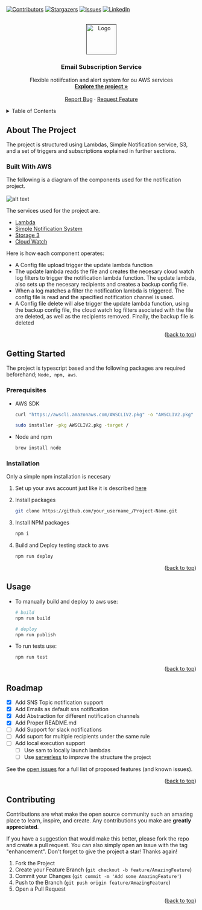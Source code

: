 

<!-- PROJECT SHIELDS -->
[![Contributors][contributors-shield]][contributors-url]
[![Stargazers][stars-shield]][stars-url]
[![Issues][issues-shield]][issues-url]
[![LinkedIn][linkedin-shield]][linkedin-url]



<!-- PROJECT LOGO -->
<br />
<div align="center">
  <a href="">
    <img src="https://d1csarkz8obe9u.cloudfront.net/posterpreviews/message-icon-design-template-ff734aad72da096f0e49f3d693042135_screen.jpg?ts=1581057128" alt="Logo" width="80" height="80">
  </a>

  <h3 align="center">Email Subscription Service</h3>

  <p align="center">
    Flexible notiifcation and alert system for ou AWS services
    <br />
    <a href="https://gitlab.com/instridehq/architect/email-subscriptions-service"><strong>Explore the project »</strong></a>
    <br />
    <br />
    <a href="https://gitlab.com/instridehq/architect/email-subscriptions-service/-/issues/new">Report Bug</a>
    ·
    <a href="https://gitlab.com/instridehq/architect/email-subscriptions-service/-/merge_requests/new">Request Feature</a>
  </p>
</div>


<!-- TABLE OF CONTENTS -->
<details>
  <summary>Table of Contents</summary>
  <ol>
    <li>
      <a href="#about-the-project">About The Project</a>
      <ul>
        <li><a href="#built-with">Built With</a></li>
      </ul>
    </li>
    <li>
      <a href="#getting-started">Getting Started</a>
      <ul>
        <li><a href="#prerequisites">Prerequisites</a></li>
        <li><a href="#installation">Installation</a></li>
      </ul>
    </li>
    <li><a href="#usage">Usage</a></li>
    <li><a href="#roadmap">Roadmap</a></li>
  </ol>
</details>



<!-- ABOUT THE PROJECT -->
## About The Project


The project is structured using Lambdas, Simple Notification service, S3, and a set of triggers and subscriptions explained in further sections.


### Built With AWS

The following is a diagram of the components used for the notification project.
<br />
<br />
![alt text](https://drive.google.com/uc?export=view&id=1lwyLeJY_dUlaYYdHgaps6lZSniIuxP9r)

The services used for the project are.

* [Lambda](https://aws.amazon.com/lambda/)
* [Simple Notification System](https://aws.amazon.com/sns/)
* [Storage 3](https://aws.amazon.com/s3/)
* [Cloud Watch](https://aws.amazon.com/cloudwatch/)

Here is how each component operates:
* A Config file upload trigger the update lambda function
* The update lambda reads the file and creates the necesary cloud watch log filters to trigger the notification lambda function. The update lambda, also sets up the necesary recipients and creates a backup config file.
* When a log matches a filter the notification lambda is triggered. The config file is read and the specified notification channel is used.
* A Config file delete will alse trigger the update lambda function, using the backup config file, the cloud watch log filters asociated with the file are deleted, as well as the recipients removed. Finally, the backup file is deleted


<p align="right">(<a href="#top">back to top</a>)</p>


<!-- GETTING STARTED -->
## Getting Started

The project is typescript based and the following packages are required beforehand; `Node, npm, aws`.

### Prerequisites
* AWS SDK
  ```sh
  curl "https://awscli.amazonaws.com/AWSCLIV2.pkg" -o "AWSCLIV2.pkg"
  
  sudo installer -pkg AWSCLIV2.pkg -target /
  ```
* Node and npm
  ```sh
  brew install node
  ```

### Installation

Only a simple npm installation is necesary

1. Set up your aws account just like it is described [here](https://docs.aws.amazon.com/rekognition/latest/dg/setup-awscli-sdk.html)

2. Install packages
   ```sh
   git clone https://github.com/your_username_/Project-Name.git
   ```
3. Install NPM packages
   ```sh
   npm i
   ```
4. Build and Deploy testing stack to aws
   ```sh
   npm run deploy
   ```

<p align="right">(<a href="#top">back to top</a>)</p>

<!-- USAGE EXAMPLES -->
## Usage

* To manually build and deploy to aws use:
   ```sh
   # build
   npm run build
   
   # deploy
   npm run publish
   ```
   
* To run tests use:
   ```sh
   npm run test
   ```

<p align="right">(<a href="#top">back to top</a>)</p>



<!-- ROADMAP -->
## Roadmap

- [x] Add SNS Topic notification support
- [x] Add Emails as default sns notification
- [x] Add Abstraction for different notification channels
- [x] Add Proper README.md
- [ ] Add Support for slack notifications
- [ ] Add suport for multiple recipients under the same rule
- [ ] Add local execution support
    - [ ] Use sam to locally launch lambdas
    - [ ] Use [serverless](https://www.serverless.com/console/docs) to improve the structure the project 

See the [open issues](https://gitlab.com/instridehq/architect/email-subscriptions-service/-/issues) for a full list of proposed features (and known issues).

<p align="right">(<a href="#top">back to top</a>)</p>



<!-- CONTRIBUTING -->
## Contributing

Contributions are what make the open source community such an amazing place to learn, inspire, and create. Any contributions you make are **greatly appreciated**.

If you have a suggestion that would make this better, please fork the repo and create a pull request. You can also simply open an issue with the tag "enhancement".
Don't forget to give the project a star! Thanks again!

1. Fork the Project
2. Create your Feature Branch (`git checkout -b feature/AmazingFeature`)
3. Commit your Changes (`git commit -m 'Add some AmazingFeature'`)
4. Push to the Branch (`git push origin feature/AmazingFeature`)
5. Open a Pull Request

<p align="right">(<a href="#top">back to top</a>)</p>



<!-- MARKDOWN LINKS & IMAGES -->
<!-- https://www.markdownguide.org/basic-syntax/#reference-style-links -->
[contributors-shield]: https://img.shields.io/github/contributors/othneildrew/Best-README-Template.svg?style=for-the-badge
[contributors-url]: https://gitlab.com/instridehq/architect/email-subscriptions-service/-/merge_requests
[stars-shield]: https://img.shields.io/github/stars/othneildrew/Best-README-Template.svg?style=for-the-badge
[stars-url]: https://gitlab.com/instridehq/architect/email-subscriptions-service
[issues-shield]: https://img.shields.io/github/issues/othneildrew/Best-README-Template.svg?style=for-the-badge
[issues-url]: https://gitlab.com/instridehq/architect/email-subscriptions-service/-/issues
[linkedin-shield]: https://img.shields.io/badge/-LinkedIn-black.svg?style=for-the-badge&logo=linkedin&colorB=555
[linkedin-url]: https://linkedin.com/in/othneildrew

